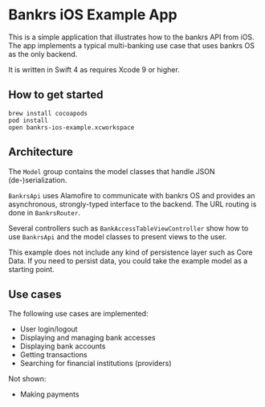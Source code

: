 # Bankrs iOS Example App

This is a simple application that illustrates how to the bankrs API from iOS. The app implements a typical multi-banking use case that uses bankrs OS as the only backend.

It is written in Swift 4 as requires Xcode 9 or higher.

## How to get started

```
brew install cocoapods
pod install
open bankrs-ios-example.xcworkspace
```

## Architecture

The `Model` group contains the model classes that handle JSON (de-)serialization.

`BankrsApi` uses Alamofire to communicate with bankrs OS and provides an asynchronous, strongly-typed interface to the backend. The URL routing is done in `BankrsRouter`.

Several controllers such as `BankAccessTableViewController` show how to use `BankrsApi` and the model classes to present views to the user.

This example does not include any kind of persistence layer such as Core Data. If you need to persist data, you could take the example model as a starting point.

## Use cases

The following use cases are implemented:

- User login/logout
- Displaying and managing bank accesses
- Displaying bank accounts
- Getting transactions
- Searching for financial institutions (providers)

Not shown:

- Making payments
